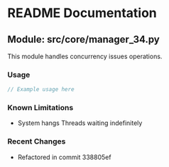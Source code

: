 # README Documentation

## Module: src/core/manager_34.py

This module handles concurrency issues operations.

### Usage

```javascript
// Example usage here
```

### Known Limitations

- System hangs Threads waiting indefinitely

### Recent Changes

- Refactored in commit 338805ef
